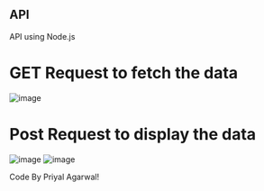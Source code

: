 ## API
API using Node.js

# GET Request to fetch the data
![image](https://github.com/priyal56/API/assets/81141125/d342de0f-5352-47b2-b595-e5aa62be859e)

# Post Request to display the data
![image](https://github.com/priyal56/API/assets/81141125/28df6915-7191-4dcb-80a2-fc03f8127aa3)
![image](https://github.com/priyal56/API/assets/81141125/a67b47ba-28fa-4800-b89c-c161578f4ae1)

Code By Priyal Agarwal!
